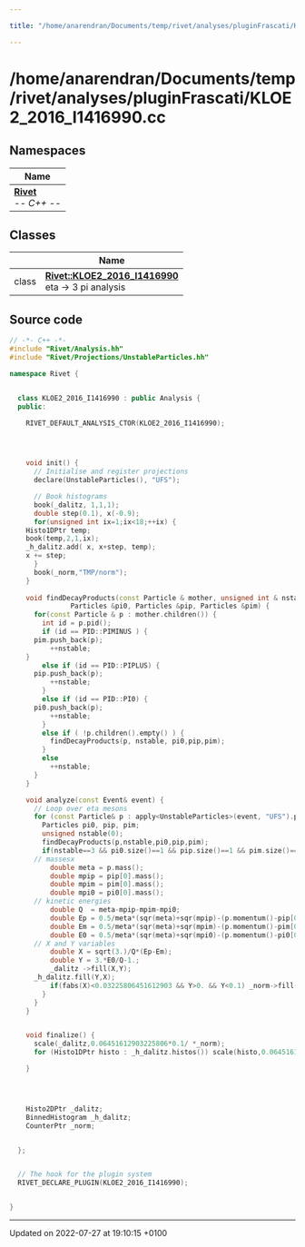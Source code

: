 ```yaml
---

title: "/home/anarendran/Documents/temp/rivet/analyses/pluginFrascati/KLOE2_2016_I1416990.cc"

---
```


# /home/anarendran/Documents/temp/rivet/analyses/pluginFrascati/KLOE2_2016_I1416990.cc



## Namespaces

| Name           |
| -------------- |
| **[Rivet](http://example.org/namespaces/namespacerivet/)** <br>-*- C++ -*-  |

## Classes

|                | Name           |
| -------------- | -------------- |
| class | **[Rivet::KLOE2_2016_I1416990](http://example.org/classes/classrivet_1_1kloe2__2016__i1416990/)** <br>eta -> 3 pi analysis  |




## Source code

```cpp
// -*- C++ -*-
#include "Rivet/Analysis.hh"
#include "Rivet/Projections/UnstableParticles.hh"

namespace Rivet {


  class KLOE2_2016_I1416990 : public Analysis {
  public:

    RIVET_DEFAULT_ANALYSIS_CTOR(KLOE2_2016_I1416990);




    void init() {
      // Initialise and register projections
      declare(UnstableParticles(), "UFS");

      // Book histograms
      book(_dalitz, 1,1,1);
      double step(0.1), x(-0.9);
      for(unsigned int ix=1;ix<18;++ix) {
    Histo1DPtr temp;
    book(temp,2,1,ix);
    _h_dalitz.add( x, x+step, temp);
    x += step;
      }
      book(_norm,"TMP/norm");
    }
    
    void findDecayProducts(const Particle & mother, unsigned int & nstable,
               Particles &pi0, Particles &pip, Particles &pim) {
      for(const Particle & p : mother.children()) {
        int id = p.pid();
        if (id == PID::PIMINUS ) {
      pim.push_back(p);
          ++nstable;
    }
        else if (id == PID::PIPLUS) {
      pip.push_back(p);
          ++nstable;
        }
        else if (id == PID::PI0) {
      pi0.push_back(p);
          ++nstable;
        }
        else if ( !p.children().empty() ) {
          findDecayProducts(p, nstable, pi0,pip,pim);
        }
        else
          ++nstable;
      }
    }

    void analyze(const Event& event) {
      // Loop over eta mesons
      for (const Particle& p : apply<UnstableParticles>(event, "UFS").particles(Cuts::pid==PID::ETA)) {
        Particles pi0, pip, pim;
        unsigned nstable(0);
        findDecayProducts(p,nstable,pi0,pip,pim);
        if(nstable==3 && pi0.size()==1 && pip.size()==1 && pim.size()==1) {
      // massesx
          double meta = p.mass();
          double mpip = pip[0].mass();
          double mpim = pim[0].mass();
          double mpi0 = pi0[0].mass();
      // kinetic energies
          double Q  = meta-mpip-mpim-mpi0;
          double Ep = 0.5/meta*(sqr(meta)+sqr(mpip)-(p.momentum()-pip[0].momentum()).mass2())-mpip;
          double Em = 0.5/meta*(sqr(meta)+sqr(mpim)-(p.momentum()-pim[0].momentum()).mass2())-mpim;
          double E0 = 0.5/meta*(sqr(meta)+sqr(mpi0)-(p.momentum()-pi0[0].momentum()).mass2())-mpi0;
      // X and Y variables
          double X = sqrt(3.)/Q*(Ep-Em);
          double Y = 3.*E0/Q-1.;
          _dalitz ->fill(X,Y);
      _h_dalitz.fill(Y,X);
          if(fabs(X)<0.03225806451612903 && Y>0. && Y<0.1) _norm->fill();
        }
      }
    }


    void finalize() {
      scale(_dalitz,0.06451612903225806*0.1/ *_norm);
      for (Histo1DPtr histo : _h_dalitz.histos()) scale(histo,0.06451612903225806/ *_norm);

    }




    Histo2DPtr _dalitz;
    BinnedHistogram _h_dalitz;
    CounterPtr _norm;


  };


  // The hook for the plugin system
  RIVET_DECLARE_PLUGIN(KLOE2_2016_I1416990);


}
```


-------------------------------

Updated on 2022-07-27 at 19:10:15 +0100
